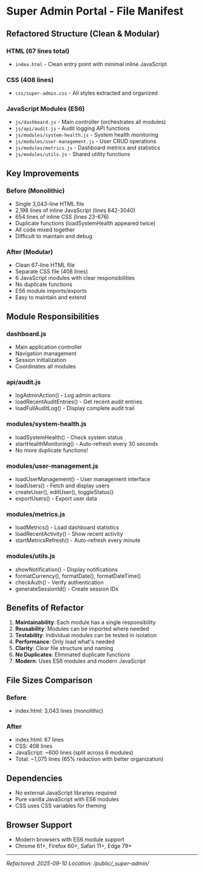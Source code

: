 # Super Admin Portal - File Manifest

## Refactored Structure (Clean & Modular)

### HTML (67 lines total)
- `index.html` - Clean entry point with minimal inline JavaScript

### CSS (408 lines)
- `css/super-admin.css` - All styles extracted and organized

### JavaScript Modules (ES6)
- `js/dashboard.js` - Main controller (orchestrates all modules)
- `js/api/audit.js` - Audit logging API functions
- `js/modules/system-health.js` - System health monitoring
- `js/modules/user-management.js` - User CRUD operations
- `js/modules/metrics.js` - Dashboard metrics and statistics
- `js/modules/utils.js` - Shared utility functions

## Key Improvements

### Before (Monolithic)
- Single 3,043-line HTML file
- 2,198 lines of inline JavaScript (lines 842-3040)
- 654 lines of inline CSS (lines 23-676)
- Duplicate functions (loadSystemHealth appeared twice)
- All code mixed together
- Difficult to maintain and debug

### After (Modular)
- Clean 67-line HTML file
- Separate CSS file (408 lines)
- 6 JavaScript modules with clear responsibilities
- No duplicate functions
- ES6 module imports/exports
- Easy to maintain and extend

## Module Responsibilities

### dashboard.js
- Main application controller
- Navigation management
- Session initialization
- Coordinates all modules

### api/audit.js
- logAdminAction() - Log admin actions
- loadRecentAuditEntries() - Get recent audit entries
- loadFullAuditLog() - Display complete audit trail

### modules/system-health.js
- loadSystemHealth() - Check system status
- startHealthMonitoring() - Auto-refresh every 30 seconds
- No more duplicate functions!

### modules/user-management.js
- loadUserManagement() - User management interface
- loadUsers() - Fetch and display users
- createUser(), editUser(), toggleStatus()
- exportUsers() - Export user data

### modules/metrics.js
- loadMetrics() - Load dashboard statistics
- loadRecentActivity() - Show recent activity
- startMetricsRefresh() - Auto-refresh every minute

### modules/utils.js
- showNotification() - Display notifications
- formatCurrency(), formatDate(), formatDateTime()
- checkAuth() - Verify authentication
- generateSessionId() - Create session IDs

## Benefits of Refactor

1. **Maintainability**: Each module has a single responsibility
2. **Reusability**: Modules can be imported where needed
3. **Testability**: Individual modules can be tested in isolation
4. **Performance**: Only load what's needed
5. **Clarity**: Clear file structure and naming
6. **No Duplicates**: Eliminated duplicate functions
7. **Modern**: Uses ES6 modules and modern JavaScript

## File Sizes Comparison

### Before
- index.html: 3,043 lines (monolithic)

### After
- index.html: 67 lines
- CSS: 408 lines
- JavaScript: ~600 lines (split across 6 modules)
- Total: ~1,075 lines (65% reduction with better organization)

## Dependencies
- No external JavaScript libraries required
- Pure vanilla JavaScript with ES6 modules
- CSS uses CSS variables for theming

## Browser Support
- Modern browsers with ES6 module support
- Chrome 61+, Firefox 60+, Safari 11+, Edge 79+

---
*Refactored: 2025-09-10*
*Location: /public/_super-admin/*